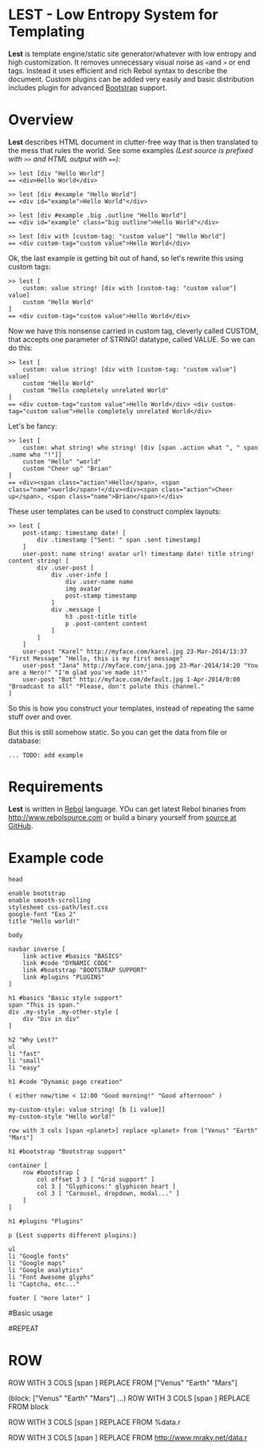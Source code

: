LEST - Low Entropy System for Templating
========================================

**Lest** is template engine/static site generator/whatever with low entropy and
high customization. It removes unnecessary visual noise as `<`and `>` or end tags. 
Instead it uses efficient and rich Rebol syntax to describe the document.
Custom plugins can be added very easily and basic distribution includes plugin
for advanced [Bootstrap](http://www.getbootstrap.com) support.

# Overview

**Lest** describes HTML document in clutter-free way that is then translated
to the mess that rules the world. See some examples *(Lest source is
prefixed with `>>` and HTML output with `==`):*

	>> lest [div "Hello World"]
	== <div>Hello World</div>

	>> lest [div #example "Hello World"]
	== <div id="example">Hello World"</div>

	>> lest [div #example .big .outline "Hello World"]
	== <div id="example" class="big outline">Hello World"</div>

	>> lest [div with [custom-tag: "custom value"] "Hello World"]
	== <div custom-tag="custom value">Hello World</div>

Ok, the last example is getting bit out of hand, so let's rewrite this using
custom tags:

	>> lest [
		custom: value string! [div with [custom-tag: "custom value"] value]
		custom "Hello World"
	]
	== <div custom-tag="custom value">Hello World</div>	

Now we have this nonsense carried in custom tag, cleverly called CUSTOM,
that accepts one parameter of STRING! datatype, called VALUE. So we can do this:

	>> lest [
		custom: value string! [div with [custom-tag: "custom value"] value]
		custom "Hello World" 
		custom "Hello completely unrelated World"
	]
	== <div custom-tag="custom value">Hello World</div>	<div custom-tag="custom value">Hello completely unrelated World</div>

Let's be fancy:

	>> lest [
		custom: what string! who string! [div [span .action what ", " span .name who "!"]]
		custom "Hello" "world"
		custom "Cheer up" "Brian"
	]
	== <div><span class="action">Hello</span>, <span class="name">world</span>!</div><div><span class="action">Cheer up</span>, <span class="name">Brian</span>!</div>

These user templates can be used to construct complex layouts:

	>> lest [
		post-stamp: timestamp date! [
			div .timestamp ["Sent: " span .sent timestamp]
		]
		user-post: name string! avatar url! timestamp date! title string! content string! [
			div .user-post [
				div .user-info [
					div .user-name name
					img avatar
					post-stamp timestamp
				]
				div .message [
					h3 .post-title title
					p .post-content content
				]
			]
		]
		user-post "Karel" http://myface.com/karel.jpg 23-Mar-2014/13:37 "First Message" "Hello, this is my first message"
		user-post "Jana" http://myface.com/jana.jpg 23-Mar-2014/14:20 "You are a Hero!" "I'm glad you've made it!"
		user-post "Bot" http://myface.com/default.jpg 1-Apr-2014/0:00 "Broadcast to all" "Please, don't polute this channel."
	]

So this is how you construct your templates, instead of repeating the same stuff over and over.

But this is still somehow static. So you can get the data from file or database:

	... TODO: add example
	 
# Requirements

**Lest** is written in [Rebol](http://www.rebol.com) language. YOu can get latest Rebol binaries from
http://www.rebolsource.com or build a binary yourself from [source at GitHub](https://github.com/rebol/rebol).

# Example code

	head

	enable bootstrap
	enable smooth-scrolling
	stylesheet css-path/lest.css
	google-font "Exo 2"
	title "Hello world!"

	body

	navbar inverse [
		link active #basics "BASICS"
		link #code "DYNAMIC CODE"
		link #bootstrap "BOOTSTRAP SUPPORT"
		link #plugins "PLUGINS"
	]

	h1 #basics "Basic style support"
	span "This is span."
	div .my-style .my-other-style [
	    div "Div in div"
	]

	h2 "Why Lest?"
	ul
	li "fast"
	li "small"
	li "easy"

	h1 #code "Dynamic page creation"

	( either now/time < 12:00 "Good morning!" "Good afternoon" )

	my-custom-style: value string! [b [i value]]
	my-custom-style "Hello world!"

	row with 3 cols [span <planet>] replace <planet> from ["Venus" "Earth" "Mars"]

	h1 #bootstrap "Bootstrap support"

	container [
		row #bootstrap [
			col offset 3 3 [ "Grid support" ]
			col 3 [ "Glyphicons:" glyphicon heart ]
			col 3 [ "Carousel, dropdown, modal..." ]
		]
	]

	h1 #plugins "Plugins"

	p {Lest supports different plugins:}

	ul
	li "Google fonts"
	li "Google maps"
	li "Google analytics"
	li "Font Awesome glyphs"
	li "Captcha, etc..."

	footer [ "more later" ]

#Basic usage

#REPEAT

# ROW

ROW WITH 3 COLS [span <name>] REPLACE <name> FROM ["Venus" "Earth" "Mars"]

(block: ["Venus" "Earth" "Mars"] ...)
ROW WITH 3 COLS [span <name>] REPLACE <name> FROM block

ROW WITH 3 COLS [span <name>] REPLACE <name> FROM %data.r

ROW WITH 3 COLS [span <name>] REPLACE <name> FROM http://www.mraky.net/data.r